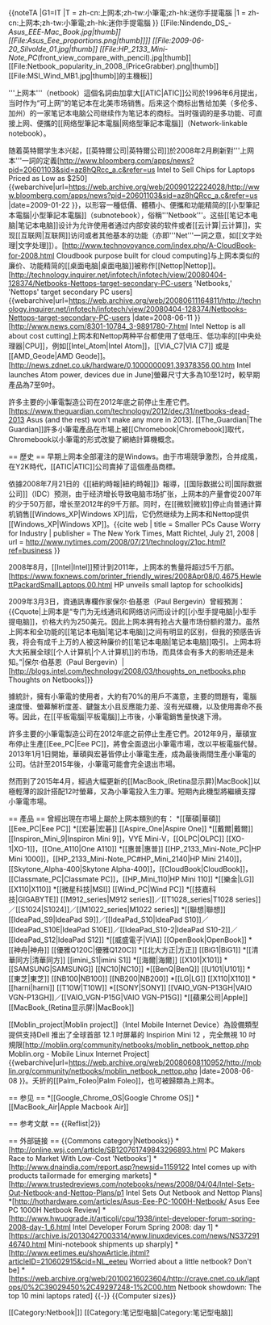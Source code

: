 {{noteTA
|G1=IT
|T = zh-cn:上网本;zh-tw:小筆電;zh-hk:迷你手提電腦
|1 = zh-cn:上网本;zh-tw:小筆電;zh-hk:迷你手提電腦
}}
[[File:Nindendo_DS_-_Asus_EEE_-_Mac_Book.jpg|thumb]]
[[File:Asus_Eee_proportions.png|thumb]]]]
[[File:2009-06-20_Silvolde_01.jpg|thumb]]
[[File:HP_2133_Mini-Note_PC_(front_view_compare_with_pencil).jpg|thumb]]
[[File:Netbook_popularity_in_2008_(PriceGrabber).png|thumb]]
[[File:MSI_Wind_MB1.jpg|thumb]]的主機板]]

'''上网本'''（netbook）這個名詞由加拿大[[ATIC|ATIC]]公司於1996年6月提出，当时作为“可上网”的笔记本在北美市场销售。后来这个商标出售给加美（多伦多、加州）的一家笔记本电脑公司继续作为笔记本的商标。当时强调的是多功能、可直接上网、便攜的[[网络型筆記本電腦|网络型筆記本電腦]]（Network-linkable notebook）。

随着英特爾学生本兴起，[[英特爾公司|英特爾公司]]於2008年2月刷新對'''上网本'''一詞的定義<ref>[http://www.bloomberg.com/apps/news?pid=20601103&sid=az8hQRcc_a.c&refer=us Intel to Sell Chips for Laptops Priced as Low as $250] {{webarchive|url=https://web.archive.org/web/20090122224028/http://www.bloomberg.com/apps/news?pid=20601103&sid=az8hQRcc_a.c&refer=us |date=2009-01-22 }}</ref>，以形容一種低價、體積小、便攜和功能精简的[[小型筆記本電腦|小型筆記本電腦]]（subnotebook），俗稱'''Netbook'''。这些[[笔记本电脑|笔记本电脑]]设计为允许使用者通过内部安装的软件或者[[云计算|云计算]]，实现[[互联网|互联网]]访问或者其他基本的功能（亦即'''Net'''一詞之意，如[[文字处理|文字处理]]）。<ref>[http://www.technovoyance.com/index.php/A-CloudBook-for-2008.html Cloudbook purpose built for cloud computing]</ref>与上网本类似的廉价、功能精简的[[桌面电脑|桌面电脑]]被称作[[Nettop|Nettop]]。<ref>[http://technology.inquirer.net/infotech/infotech/view/20080404-128374/Netbooks-Nettops-target-secondary-PC-users 'Netbooks,' 'Nettops' target secondary PC users] {{webarchive|url=https://web.archive.org/web/20080611164811/http://technology.inquirer.net/infotech/infotech/view/20080404-128374/Netbooks-Nettops-target-secondary-PC-users |date=2008-06-11 }}</ref><ref>[http://www.news.com/8301-10784_3-9891780-7.html Intel Nettop is all about cost cutting]</ref>上网本和Nettop两种平台都使用了低电压、低功率的[[中央处理器|CPU]]，例如[[Intel_Atom|Intel Atom]]，[[VIA_C7|VIA C7]] 或是[[AMD_Geode|AMD Geode]]。<ref>[http://news.zdnet.co.uk/hardware/0,1000000091,39378356,00.htm Intel launches Atom power, devices due in June]</ref>螢幕尺寸大多為10至12吋，較早期產品為7至9吋。

許多主要的小筆電製造公司在2012年底之前停止生產它們。<ref name="theguardian">[https://www.theguardian.com/technology/2012/dec/31/netbooks-dead-2013 Asus (and the rest) won't make any more in 2013]. [[The_Guardian|The Guardian]]</ref>許多小筆電產品在市場上被[[Chromebook|Chromebook]]取代，Chromebook以小筆電的形式改變了網絡計算機概念。

== 歷史 ==
早期上网本全部灌注的是Windows。由于市場競爭激烈，合并成風，在Y2K時代，[[ATIC|ATIC]]公司賣掉了這個產品商標。

依據2008年7月21日的《[[紐約時報|紐約時報]]》報導，[[国际数据公司|国际数据公司]]（IDC）预测，由于经济增长导致电脑市场扩张，上网本的产量會從2007年的少于50万部，增长至2012年的9千万部。同时，在[[微软|微软]]停止向普通计算机销售[[Windows_XP|Windows XP]]后，它仍然继续为上网本和Nettop提供[[Windows_XP|Windows XP]]。<ref name="nyt01">{{cite web
  | title = Smaller PCs Cause Worry for Industry 
  | publisher = The New York Times, Matt Richtel, July 21, 2008
  | url = http://www.nytimes.com/2008/07/21/technology/21pc.html?ref=business
}}</ref>

2008年8月，[[Intel|Intel]]预计到2011年，上网本的售量将超过5千万部。<ref>[https://www.foxnews.com/printer_friendly_wires/2008Apr08/0,4675,HewlettPackardSmallLaptops,00.html HP unveils small laptop for schoolkids]</ref>

2009年3月3日，資通訊專欄作家保尔·伯基恩（Paul Bergevin）曾經預測：
{{Cquote|上网本是“专门为无线通讯和网络访问而设计的[[小型手提电脑|小型手提电脑]]，价格大约为250美元。因此上网本拥有抢占大量市场份额的潜力。虽然上网本和全功能的[[笔记本电脑|笔记本电脑]]之间有明显的区别，但我的预感告诉我，将会有成千上万的人被这种廉价的[[笔记本电脑|笔记本电脑]]吸引。上网本将大大拓展全球[[个人计算机|个人计算机]]的市场，而具体会有多大的影响还是未知。”|保尔·伯基恩（Paul Bergevin）|[http://blogs.intel.com/technology/2008/03/thoughts_on_netbooks.php Thoughts on Netbooks]}}

據統計，擁有小筆電的使用者，大約有70%的用戶不滿意，主要的問題有，電腦速度慢、螢幕解析度差、鍵盤太小且反應能力差、沒有光碟機，以及使用壽命不長等。因此，在[[平板電腦|平板電腦]]上市後，小筆電銷售量快速下滑。

許多主要的小筆電製造公司在2012年底之前停止生產它們。<ref name="theguardian"/>2012年9月，華碩宣布停止生產[[Eee_PC|Eee PC]]，將會全面退出小筆電市場，改以平板電腦代替。2013年1月1日開始，華碩與宏碁皆停止小筆電生產，成為最後兩間生產小筆電的公司。估計至2015年後，小筆電可能會完全退出市場。

然而到了2015年4月，經過大幅更新的[[MacBook_(Retina显示屏)|MacBook]]以極輕薄的設計搭配12吋螢幕，又為小筆電投入生力軍。短期內此機型將繼續支撐小筆電市場。

== 產品 ==
曾經出現在市場上屬於上网本類別的有：
*[[華碩|華碩]] [[Eee_PC|Eee PC]]
*[[宏碁|宏碁]] [[Aspire_One|Aspire One]]
*[[戴爾|戴爾]] [[Inspiron_Mini_9|Inspiron Mini 9]]，VYE Mini-V，[[OLPC|OLPC]] [[XO-1|XO-1]]，[[One_A110|One A110]]
*[[惠普|惠普]] [[HP_2133_Mini-Note_PC|HP Mini 1000]]，[[HP_2133_Mini-Note_PC#HP_Mini_2140|HP Mini 2140]]，[[Skytone_Alpha-400|Skytone Alpha-400]]，[[CloudBook|CloudBook]]，[[Classmate_PC|Classmate PC]]，[[HP_Mini_110|HP Mini 110]]
*[[樂金|LG]] [[X110|X110]]
*[[微星科技|MSI]] [[Wind_PC|Wind PC]]
*[[技嘉科技|GIGABYTE]] [[M912_series|M912 series]]／[[T1028_series|T1028 series]]／[[S1024|S1024]]／[[M1022_series|M1022 series]]
*[[聯想|聯想]] [[IdeaPad_S9|IdeaPad S9]]／[[IdeaPad_S10|IdeaPad S10]]／[[IdeaPad_S10E|IdeaPad S10E]]／[[IdeaPad_S10-2|IdeaPad S10-2]]／[[IdeaPad_S12|IdeaPad S12]]
*[[威盛電子|VIA]] [[OpenBook|OpenBook]]
*[[神舟|神舟]] [[優雅Q120C|優雅Q120C]]
*[[北大方正|方正]] [[BiG1|BiG1]]
*[[清華同方|清華同方]] [[imini_S1|imini S1]]
*[[海爾|海爾]] [[X101|X101]]
*[[SAMSUNG|SAMSUNG]] [[NC10|NC10]]
*[[BenQ|BenQ]] [[U101|U101]]
*[[東芝|東芝]] [[NB100|NB100]]  [[NB200|NB200]]
*[[LG|LG]] [[X110|X110]]
*[[harni|harni]] [[T10W|T10W]]
*[[SONY|SONY]] [[VAIO_VGN-P13GH|VAIO VGN-P13GH]]／[[VAIO_VGN-P15G|VAIO VGN-P15G]]
*[[蘋果公司|Apple]] [[MacBook_(Retina显示屏)|MacBook]]

[[Moblin_project|Moblin project]]（Intel Mobile Internet Device）為設備類型提供支持<ref>Dell 推出了全球首部 12.1 吋屏幕的 Inspirion Mini 12 ，完全無視 10 吋規限[http://moblin.org/community/netbooks/moblin_netbook_nettop.php Moblin.org - Mobile Linux Internet Project<!-- Bot generated title -->] {{webarchive|url=https://web.archive.org/web/20080608110952/http://moblin.org/community/netbooks/moblin_netbook_nettop.php |date=2008-06-08 }}</ref>。夭折的[[Palm_Foleo|Palm Foleo]]，也可被歸類為上网本。

== 参见 ==
*[[Google_Chrome_OS|Google Chrome OS]]
*[[MacBook_Air|Apple Macbook Air]]

== 参考文献 ==
{{Reflist|2}}

== 外部链接 ==
{{Commons category|Netbooks}}
*[http://online.wsj.com/article/SB120761749843296893.html PC Makers Race to Market With Low-Cost 'Netbooks']
*[http://www.dnaindia.com/report.asp?newsid=1159122 Intel comes up with products tailormade for emerging markets]
*[http://www.trustedreviews.com/notebooks/news/2008/04/04/Intel-Sets-Out-Netbook-and-Nettop-Plans/p1 Intel Sets Out Netbook and Nettop Plans]
*[http://hothardware.com/articles/Asus-Eee-PC-1000H-Netbook/ Asus Eee PC 1000H Netbook Review]
*[http://www.hwupgrade.it/articoli/cpu/1938/intel-developer-forum-spring-2008-day-1_6.html Intel Developer Forum Spring 2008: day 1]
*[https://archive.is/20130427003314/www.linuxdevices.com/news/NS3729146740.html Mini-notebook shipments up sharply]
*[http://www.eetimes.eu/showArticle.jhtml?articleID=210602915&cid=NL_eeteu Worried about a little netbook? Don't be]
*[https://web.archive.org/web/20100216023604/http://crave.cnet.co.uk/laptops/0%2C39029450%2C49297248-1%2C00.htm Netbook showdown: The top 10 mini laptops rated]
{{-}}
{{Computer sizes}}

[[Category:Netbook|]]
[[Category:笔记型电脑|Category:笔记型电脑]]